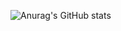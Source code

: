 ![Anurag's GitHub stats](https://github-readme-stats.vercel.app/api?username=ah682&show_icons=true&theme=synthwave&hide=prss&count_private=true)
